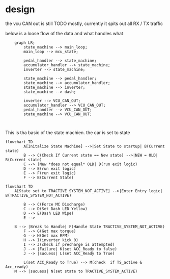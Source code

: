 # design 

the vcu CAN out is still TODO mostly, currently it spits out all RX / TX traffic

below is a loose flow of the data and what handles what



```mermaid
    graph LR;
        state_machine --> main_loop;
        main_loop --> mcu_state;

        pedal_handler --> state_machine;
        accumulator_handler --> state_machine;
        inverter --> state_machine;

        state_machine --> pedal_handler;
        state_machine --> accumulator_handler;
        state_machine --> inverter;
        state_machine --> dash;

        inverter --> VCU_CAN_OUT;
        accumulator_handler --> VCU_CAN_OUT;
        pedal_handler --> VCU_CAN_OUT;
        state_machine --> VCU_CAN_OUT;

       

```
This is tha basic of the state machien. 
    the car is set to state


```mermaid
flowchart TD
        A[Initalize State Machine] -->|Set State to startup| B(Current state)
        B --> C(Check If Current state == New state) -->|NEW = OLD| B(Current state)
        C --> |New *does not equal* OLD| D(run exit logic)
        D --> E(run exit logic)
        E --> F(run exit logic)
        F --> B(Current State) 
```        

```mermaid
flowchart TD
    A[State set to TRACTIVE_SYSTEM_NOT_ACTIVE] -->|Enter Entry logic| B(TRACTIVE_SYSTEM_NOT_ACTIVE)
    
        B --> C(Force MC Discharge)
        C --> D(Set Dash LED Yellow)
        D --> E(Dash LED Wipe)
        E --> 

    B --> |Break to Handle| F(Handle State TRACTIVE_SYSTEM_NOT_ACTIVE)
        F --> G(Get max torque)
        G --> H(Get max RPM)
        H --> I(inverter kick 0)
        I --> J(check if precharge is attempted)
        J --> |Failure| K(set ACC_Ready to false)
        J --> |sucuess| L(set ACC_Ready to True)

        L(set ACC_Ready to True) --> M(check  if TS_active & Acc_ready)
    M --> |sucuess| N(set state to TRACTIVE_SYSTEM_ACTIVE)

```  